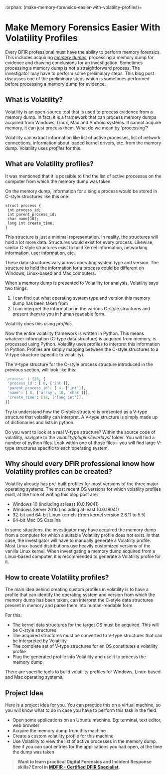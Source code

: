 :orphan:
(make-memory-forensics-easier-with-volatility-profiles)=

# Make Memory Forensics Easier With Volatility Profiles

Every DFIR professional must have the ability to perform memory forensics. This includes acquiring _[memory dumps](uncover-crucial-information-within-memory-dumps)_, processing a memory dump for evidence and drawing conclusions for an investigation. Sometimes processing a memory dump is not a straightforward process. The investigator may have to perform some preliminary steps. This blog post discusses one of the preliminary steps which is sometimes performed before processing a memory dump for evidence.

## What is Volatility?

Volatility is an open-source tool that is used to process evidence from a memory dump. In fact, it is a framework that can process memory dumps acquired from Windows, Linux, Mac and Android systems. It cannot acquire memory, it can just process them. What do we mean by ‘processing’?

Volatility can extract information like list of active processes, list of network connections, information about loaded kernel drivers, etc. from the memory dump. Volatility uses _profiles_ for this.

## What are Volatility profiles?

It was mentioned that it is possible to find the list of active processes on the computer from which the memory dump was taken.

On the memory dump, information for a single process would be stored in C-style structures like this one:

```
struct process {
 int process_id;
 int parent_process_id;
 char name[10];
 long int create_time;
}
```

This structure is just a minimal representation. In reality, the structures will hold a lot more data. Structures would exist for every process. Likewise, similar C-style structures exist to hold kernel information, networking information, user information, etc.

These data structures vary across operating system type and version. The structure to hold the information for a process could be different on Windows, Linux-based and Mac computers.

When a memory dump is presented to Volatility for analysis, Volatility says two things:

1. I can find out what operating system type and version this memory dump has been taken from
2. I can interpret the information in the various C-style structures and present them to you in human readable form.

Volatility does this using _profiles_.

Now the entire volatility framework is written in Python. This means whatever information (C-type data structure) is acquired from memory, is processed using Python. Volatility uses profiles to interpret this information in Python. Profiles are simply mapping between the C-style structures to a V-type structure (specific to volatility).

The V-type structure for the C-style process structure introduced in the previous section, will look like this:

```python
'process' : [26, {
 'process_id': [ 0, ['int']],
 'parent_process_id': [ 4, ['int']],
 'name': [ 8, ['array', 10, 'char']]],
 'create_time': [18, ['long int']],
}]
```

Try to understand how the C-style structure is presented as a V-type structure that volatility can interpret. A V-type structure is simply made up of dictionaries and lists in python.

Do you want to look at a real V-type structure? Within the source code of volatility, navigate to the _volatility/plugins/overlays/<os>_ folder. You will find a number of python files. Look within one of those files – you will find large V-type structures specific to each operating system.

## Why should every DFIR professional know how Volatility profiles can be created?

Volatility already has pre-built profiles for most versions of the three major operating systems. The most recent OS versions for which volatility profiles exist, at the time of writing this blog post are:

- Windows 10 (including at least 10.0.19041)
- Windows Server 2016 (including at least 10.0.19041)
- 32-bit and 64-bit Linux kernels (from kernel version 2.6.11 to 5.5)
- 64-bit Mac OS Catalina

In some situations, the investigator may have acquired the memory dump from a computer for which a suitable Volatility profile does not exist. In that case, the investigator will have to manually generate a Volatility profile. Most Linux-based distributions use heavily customized versions of the vanilla Linux kernel. When investigating a memory dump acquired from a Linux-based computer, it is recommended to generate a Volatility profile for it.

## How to create Volatility profiles?

The main idea behind creating custom profiles in volatility is to have a profile that can identify the operating system and version from which the memory dump has been taken, can interpret the C-style data structures present in memory and parse them into human-readable form.

For this:

- The kernel data structures for the target OS must be acquired. This will be C-style structures
- The acquired structures must be converted to V-type structures that can be interpreted by Volatility
- The complete set of V-type structures for an OS constitutes a volatility profile
- Plug the generated profile into Volatility and use it to process the memory dump

There are specific tools to build volatility profiles for Windows, Linux-based and Mac operating systems.

## Project Idea

Here is a project idea for you. You can practice this on a virtual machine, so you will know what to do in case you have to perform this task in the field.

- Open some applications on an Ubuntu machine. Eg: terminal, text editor, web browser
- Acquire the memory dump from this machine
- Create a custom volatility profile for this machine
- Use Volatility to view the list of active processes in the memory dump. See if you can spot entries for the applications you had open, at the time the dump was taken

> **Want to learn practical Digital Forensics and Incident Response skills? Enrol in [MDFIR - Certified DFIR Specialist](https://www.mosse-institute.com/certifications/mdfir-certified-dfir-specialist.html).**
